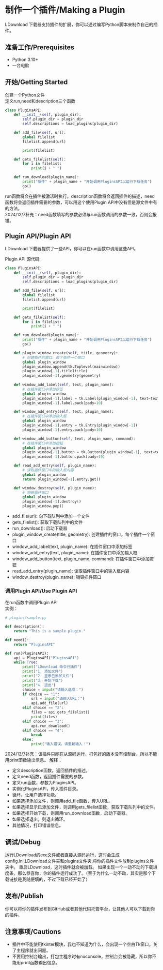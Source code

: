 # 制作一个插件/Making a Plugin
LDownload 下载器支持插件的扩展，你可以通过编写Python脚本来制作自己的插件。

## 准备工作/Prerequisites
- Python 3.10+
- 一台电脑

## 开始/Getting Started
创建一个Python文件  
定义run,need和description三个函数

```python
class PluginsAPI:
    def __init__(self, plugin_dir):
        self.plugin_dir = plugin_dir
        self.descriptions = load_plugins(plugin_dir)

    def add_file(self, url):
        global filelist
        filelist.append(url)

        print(filelist)

    def gets_filelist(self):
        for i in filelist:
            print(i + " ")

    def run_download(plugin_name):
        print("插件" + plugin_name + "开始调用PluginsAPI以运行下载任务")
        go()
```

run函数将会在插件被激活时执行，description函数将会返回插件的描述，need函数将会返回插件需要的参数，可以用这个使用Plugin API中没有但是源文件中有的方法。  
2024/12/7补充：need函数填写的参数必须与run函数调用的参数一致，否则会报错。

## Plugin API/Plugin API
LDownload 下载器提供了一些API，你可以在run函数中调用这些API。  

Plugin API 源代码:  
```python
class PluginsAPI:
    def __init__(self, plugin_dir):
        self.plugin_dir = plugin_dir
        self.descriptions = load_plugins(plugin_dir)

    def add_file(self, url):
        global filelist
        filelist.append(url)

        print(filelist)

    def gets_filelist(self):
        for i in filelist:
            print(i + " ")

    def run_download(plugin_name):
        print("插件" + plugin_name + "开始调用PluginsAPI以运行下载任务")
        go()

    def plugin_window_create(self, title, geometry):
        # 创建插件的窗口，每个插件一个窗口
        global plugin_window
        plugin_window.append(tk.Toplevel(mainwindow))
        plugin_window[-1].title(title)
        plugin_window[-1].geometry(geometry)
    
    def window_add_label(self, text, plugin_name):
        # 在插件窗口中添加标签
        global plugin_window
        plugin_window[-1].label = tk.Label(plugin_window[-1], text=text)
        plugin_window[-1].label.pack(pady=10)

    def window_add_entry(self, text, plugin_name):
        # 在插件窗口中添加输入框
        global plugin_window
        plugin_window[-1].entry = tk.Entry(plugin_window[-1])
        plugin_window[-1].entry.pack(pady=10)

    def window_add_button(self, text, plugin_name, command):
        # 在插件窗口中添加按钮
        global plugin_window
        plugin_window[-1].button = tk.Button(plugin_window[-1], text=text, command=command)
        plugin_window[-1].button.pack(pady=10)

    def read_add_entry(self, plugin_name):
        # 读取插件窗口中的输入框内容
        global plugin_window
        return plugin_window[-1].entry.get()

    def window_destroy(self, plugin_name):
        # 销毁插件窗口
        global plugin_window
        plugin_window[-1].destroy()
        plugin_window.pop()
```

- add_file(url): 向下载队列中添加一个文件
- gets_filelist(): 获取下载队列中的文件
- run_download(): 启动下载器
- plugin_window_create(title, geometry): 创建插件的窗口，每个插件一个窗口
- window_add_label(text, plugin_name): 在插件窗口中添加标签
- window_add_entry(text, plugin_name): 在插件窗口中添加输入框
- window_add_button(text, plugin_name, command): 在插件窗口中添加按钮
- read_add_entry(plugin_name): 读取插件窗口中的输入框内容
- window_destroy(plugin_name): 销毁插件窗口

### 调用Plugin API/Use Plugin API
在run函数中调用Plugin API  
实例：
```python
# plugins/sample.py

def description():
    return "This is a sample plugin."

def need():
    return "PluginsAPI"

def run(PluginsAPI):
    api = PluginsAPI("PluginsAPI")
    while True:
        print("LDownload 命令行插件")
        print("1. 添加文件")
        print("2. 显示已添加文件")
        print("3. 开始下载")
        print("4. 退出")
        choice = input("请输入选项：")
        if choice == "1":
            url = input("请输入URL：")
            api.add_file(url)
        elif choice == "2":
            files = api.gets_filelist()
            print(files)
        elif choice == "3":
            api.run_download()
        elif choice == "4":
            break
        else:
            print("输入错误，请重新输入！")
```
2024/12/7补充：该插件只能在从源码运行，打包好的版本没有控制台，所以不能用print函数输出信息。
解释：
- 定义description函数，返回插件的描述。
- 定义need函数，返回插件需要的参数。
- 定义run函数，参数为PluginsAPI。
- 实例化PluginsAPI，传入插件目录。
- 循环，让用户选择功能。
- 如果选择添加文件，则调用add_file函数，传入URL。
- 如果选择显示已添加文件，则调用gets_filelist函数，获取下载队列中的文件。
- 如果选择开始下载，则调用run_download函数，启动下载器。
- 如果选择退出，则退出循环。
- 其他情况，打印错误信息。


## 调试/Debug

运行LDownload的exe文件或者直接从源码运行，这时会生成config.ini,LDownload文件夹和plugins文件夹,将你的插件文件放到plugins文件夹中。
重启LDownload，这时插件就会被加载。
如果出现一个一动不动的下载进度条，那么恭喜你，你的插件运行成功了。（至于为什么一动不动，其实是那个下载链接是我随便填的，不过下载已经开始了）

## 发布/Publish
你可以将你的插件发布到GitHub或者其他代码托管平台，让其他人可以下载到你的插件。

## 注意事项/Cautions
- 插件中不能使用tkinter模块，我也不知道为什么，会出现一个空白Tk窗口，关了主程序就出问题。
- 不要用控制台输出，打包主程序时有noconsole，控制台会被隐藏，所以你不能用print函数输出信息。